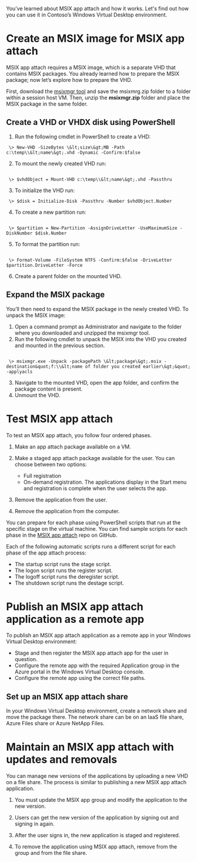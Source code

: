 You’ve learned about MSIX app attach and how it works. Let's find out how you can use it in Contoso’s Windows Virtual Desktop environment.

# Create an MSIX image for MSIX app attach

MSIX app attach requires a MSIX image, which is a separate VHD that contains MSIX packages. You already learned how to prepare the MSIX package; now let’s explore how to prepare the VHD.

First, download the [msixmgr tool](https://aka.ms/msixmgr) and save the msixmrg.zip folder to a folder within a session host VM. Then, unzip the **msixmgr.zip** folder and place the MSIX package in the same folder.

## Create a VHD or VHDX disk using PowerShell

1. Run the following cmdlet in PowerShell to create a VHD:

```
 \> New-VHD -SizeBytes \&lt;size\&gt;MB -Path c:\temp\\&lt;name\&gt;.vhd -Dynamic -Confirm:$false
```

2. To mount the newly created VHD run:
```

 \> $vhdObject = Mount-VHD c:\temp\\&lt;name\&gt;.vhd -Passthru
```

3. To initialize the VHD run:

```
 \> $disk = Initialize-Disk -Passthru -Number $vhdObject.Number
```

4. To create a new partition run:
```

 \> $partition = New-Partition -AssignDriveLetter -UseMaximumSize -DiskNumber $disk.Number
```

5. To format the partition run:
```

 \> Format-Volume -FileSystem NTFS -Confirm:$false -DriveLetter $partition.DriveLetter -Force
```

6. Create a parent folder on the mounted VHD.

## Expand the MSIX package

You’ll then need to expand the MSIX package in the newly created VHD. To unpack the MSIX image:

1. Open a command prompt as Administrator and navigate to the folder where you downloaded and unzipped the msixmgr tool.
2. Run the following cmdlet to unpack the MSIX into the VHD you created and mounted in the previous section.
```

 \> msixmgr.exe -Unpack -packagePath \&lt;package\&gt;.msix -destination&quot;f:\\&lt;name of folder you created earlier\&gt;&quot; -applyacls
```

3. Navigate to the mounted VHD, open the app folder, and confirm the package content is present.
4. Unmount the VHD.

# Test MSIX app attach

To test an MSIX app attach, you follow four ordered phases.

1. Make an app attach package available on a VM.
2. Make a staged app attach package available for the user. You can choose between two options:

   - Full registration
   - On-demand registration. The applications display in the Start menu and registration is complete when the user selects the app.

1. Remove the application from the user.
2. Remove the application from the computer.

You can prepare for each phase using PowerShell scripts that run at the specific stage on the virtual machine. You can find sample scripts for each phase in the [MSIX app attach](https://github.com/Azure/RDS-Templates/tree/master/msix-app-attach) repo on GitHub.

Each of the following automatic scripts runs a different script for each phase of the app attach process:

- The startup script runs the stage script.
- The logon script runs the register script.
- The logoff script runs the deregister script.
- The shutdown script runs the destage script.

# Publish an MSIX app attach application as a remote app

To publish an MSIX app attach application as a remote app in your Windows Virtual Desktop environment:

- Stage and then register the MSIX app attach app for the user in question.
- Configure the remote app with the required Application group in the Azure portal in the Windows Virtual Desktop console.
- Configure the remote app using the correct file paths.

## Set up an MSIX app attach share

In your Windows Virtual Desktop environment, create a network share and move the package there. The network share can be on an IaaS file share, Azure Files share or Azure NetApp Files.

# Maintain an MSIX app attach with updates and removals

You can manage new versions of the applications by uploading a new VHD on a file share. The process is similar to publishing a new MSIX app attach application.

1. You must update the MSIX app group and modify the application to the new version.

2. Users can get the new version of the application by signing out and signing in again.

3. After the user signs in, the new application is staged and registered.

4. To remove the application using MSIX app attach, remove from the group and from the file share.
